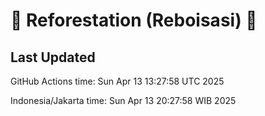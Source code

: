 
# 🌳 Reforestation (Reboisasi) 🌲

## Last Updated

GitHub Actions time: Sun Apr 13 13:27:58 UTC 2025

Indonesia/Jakarta time: Sun Apr 13 20:27:58 WIB 2025
